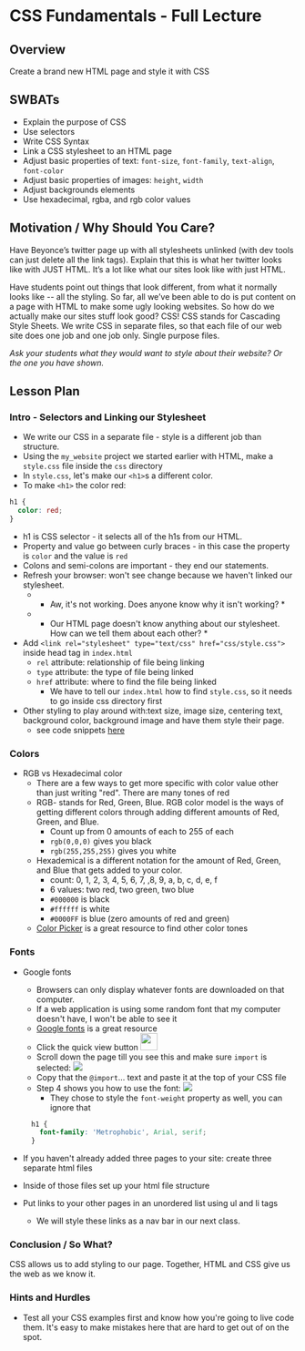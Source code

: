 # CSS Fundamentals - Full Lecture

## Overview

Create a brand new HTML page and style it with CSS

## SWBATs

+ Explain the purpose of CSS
+ Use selectors
+ Write CSS Syntax
+ Link a CSS stylesheet to an HTML page
+ Adjust basic properties of text: `font-size`, `font-family`, `text-align`, `font-color`
+ Adjust basic properties of images: `height`, `width`
+ Adjust backgrounds elements
+ Use hexadecimal, rgba, and rgb color values

## Motivation / Why Should You Care?

Have Beyonce’s twitter page up with all stylesheets unlinked (with dev tools can just delete all the link tags). Explain that this is what her twitter looks like with JUST HTML. It’s a lot like what our sites look like with just HTML.

Have students point out things that look different, from what it normally looks like -- all the styling.
So far, all we’ve been able to do is put content on a page with HTML to make some ugly looking websites. So how do we actually make our sites stuff look good? CSS!
CSS stands for Cascading Style Sheets. We write CSS in separate files, so that each file of our web site does one job and one job only. Single purpose files.

*Ask your students what they would want to style about their website? Or the one you have shown.*


## Lesson Plan


### Intro - Selectors and Linking our Stylesheet

+ We write our CSS in a separate file - style is a different job than structure. 
+ Using the `my_website` project we started earlier with HTML, make a `style.css` file inside the `css` directory
+ In `style.css`, let's make our `<h1>`s a different color. 
+ To make `<h1>` the color red: 
```CSS
h1 { 
  color: red; 
}
```
+ h1 is CSS selector - it selects all of the h1s from our HTML. 
+ Property and value go between curly braces - in this case the property is `color` and the value is `red`
+ Colons and semi-colons are important - they end our statements. 
+ Refresh your browser: won't see change because we haven't linked our stylesheet. 
  * * Aw, it's not working. Does anyone know why it isn't working? *
  * * Our HTML page doesn't know anything about our stylesheet. How can we tell them about each other? *
+ Add `<link rel="stylesheet" type="text/css" href="css/style.css">` inside head tag in `index.html`
  * `rel` attribute: relationship of file being linking
  * `type` attribute: the type of file being linked
  * `href` attribute: where to find the file being linked
    * We have to tell our `index.html` how to find `style.css`, so it needs to go inside css directory first
+ Other styling to play around with:text size, image size, centering text, background color, background image and have them style their page.
  * see code snippets [here](./code_snippet1.md)

### Colors

+ RGB vs Hexadecimal color 
  * There are a few ways to get more specific with color value other than just writing "red". There are many tones of red
  * RGB- stands for Red, Green, Blue. RGB color model is the ways of getting different colors through adding different amounts of Red, Green, and Blue.
    * Count up from 0 amounts of each to 255 of each
    * `rgb(0,0,0)` gives you black
    * `rgb(255,255,255)` gives you white
  * Hexademical is a different notation for the amount of Red, Green, and Blue that gets added to your color.
    * count: 0, 1, 2, 3, 4, 5, 6, 7, ,8, 9, a, b, c, d, e, f
    * 6 values: two red, two green, two blue
    * `#000000` is black
    * `#ffffff` is white
    * `#0000FF` is blue (zero amounts of red and green)
  * [Color Picker](http://www.w3schools.com/tags/ref_colorpicker.asp) is a great resource to find other color tones

### Fonts

+ Google fonts 
  * Browsers can only display whatever fonts are downloaded on that computer. 
  * If a web application is using some random font that my computer doesn't have, I won't be able to see it
  * [Google fonts](http://www.google.com/fonts) is a great resource
  * Click the quick view button <img src="https://s3.amazonaws.com/after-school-assets/google-font-quick-view.png" height="30px">
  * Scroll down the page till you see this and make sure `import` is selected: <img src="https://s3.amazonaws.com/after-school-assets/google-font-import.png">
  * Copy that the `@import`... text and paste it at the top of your CSS file
  * Step 4 shows you how to use the font: <img src="https://s3.amazonaws.com/after-school-assets/google-font-usage.png">
    * They chose to style the `font-weight` property as well, you can ignore that
  ```css
    h1 {
      font-family: 'Metrophobic', Arial, serif;
    }
  ```


+ If you haven't already added three pages to your site: create three separate html files 
+ Inside of those files set up your html file structure
+ Put links to your other pages in an unordered list using ul and li tags
  * We will style these links as a nav bar in our next class. 

### Conclusion / So What?
CSS allows us to add styling to our page. Together, HTML and CSS give us the web as we know it. 

### Hints and Hurdles
+ Test all your CSS examples first and know how you're going to live code them. It's easy to make mistakes here that are hard to get out of on the spot. 
